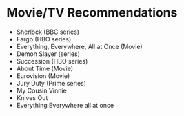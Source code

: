 # Movie/TV Recommendations

- Sherlock (BBC series)
- Fargo (HBO series)
- Everything, Everywhere, All at Once (Movie)
- Demon Slayer (series)
- Succession (HBO series)
- About Time (Movie)
- Eurovision (Movie)
- Jury Duty (Prime series)
- My Cousin Vinnie
- Knives Out
- Everything Everywhere all at once
